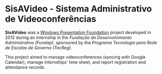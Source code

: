 # SisAVideo - Sistema Administrativo de Videoconferências

**SisAVideo** was a [Windows Presentation Foundation](https://github.com/dotnet/wpf) project developed in 2012 during an internship in the *Fundação do Desenvolvimento Administrativo (Fundap)*, sponsored by the *Programa Tecnologia para Rede de Escolas de Governo (TecReg)*.

This project aimed to manage videoconferences (syncing with Google Calendar), manage internships' time sheet, and report registration and attendance records.
